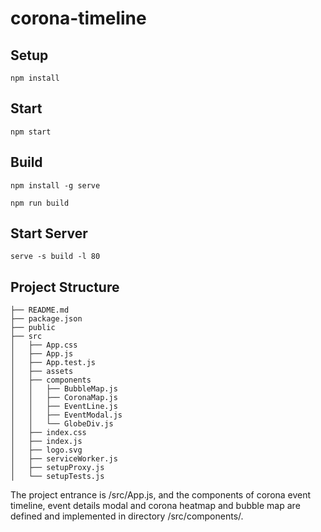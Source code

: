 # corona-timeline

## Setup
`npm install`

## Start
`npm start`

## Build
`npm install -g serve`

`npm run build`

## Start Server
`serve -s build -l 80`

## Project Structure
```$xslt
├── README.md
├── package.json
├── public
├── src
│   ├── App.css
│   ├── App.js 
│   ├── App.test.js
│   ├── assets
│   ├── components
│   │   ├── BubbleMap.js
│   │   ├── CoronaMap.js
│   │   ├── EventLine.js
│   │   ├── EventModal.js
│   │   └── GlobeDiv.js
│   ├── index.css
│   ├── index.js
│   ├── logo.svg
│   ├── serviceWorker.js
│   ├── setupProxy.js
│   └── setupTests.js
```
The project entrance is /src/App.js, and the components of corona event timeline, event details modal and corona heatmap 
and bubble map are defined and implemented in directory /src/components/.



